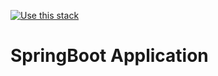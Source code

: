 [![Use this stack](https://github.com/stack-instance/badge.svg)](https://github.com/stack-instance?stack_template_owner=Iltwats&stack_template_repo=java-springboot-azure)
                
# SpringBoot Application
